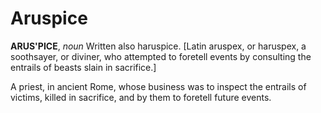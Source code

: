 # Aruspice

**ARUS'PICE**, _noun_ Written also haruspice. \[Latin aruspex, or haruspex, a soothsayer, or diviner, who attempted to foretell events by consulting the entrails of beasts slain in sacrifice.\]

A priest, in ancient Rome, whose business was to inspect the entrails of victims, killed in sacrifice, and by them to foretell future events.